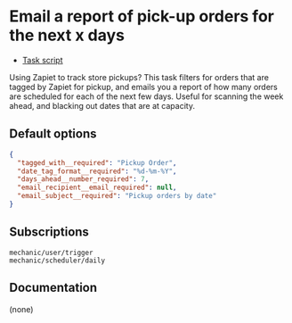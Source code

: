 # Email a report of pick-up orders for the next x days

* [Task script](./script.liquid)

Using Zapiet to track store pickups? This task filters for orders that are tagged by Zapiet for pickup, and emails you a report of how many orders are scheduled for each of the next few days. Useful for scanning the week ahead, and blacking out dates that are at capacity.

## Default options

```json
{
  "tagged_with__required": "Pickup Order",
  "date_tag_format__required": "%d-%m-%Y",
  "days_ahead__number_required": 7,
  "email_recipient__email_required": null,
  "email_subject__required": "Pickup orders by date"
}
```

## Subscriptions

```liquid
mechanic/user/trigger
mechanic/scheduler/daily
```

## Documentation

(none)